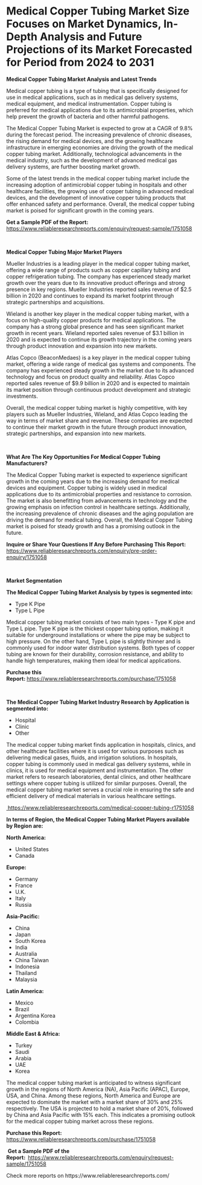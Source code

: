 <p><h1>Medical Copper Tubing Market Size Focuses on Market Dynamics, In-Depth Analysis and Future Projections of its Market Forecasted for Period from 2024 to 2031</h1></p><p><strong>Medical Copper Tubing Market Analysis and Latest Trends</strong></p>
<p><p>Medical copper tubing is a type of tubing that is specifically designed for use in medical applications, such as in medical gas delivery systems, medical equipment, and medical instrumentation. Copper tubing is preferred for medical applications due to its antimicrobial properties, which help prevent the growth of bacteria and other harmful pathogens.</p><p>The Medical Copper Tubing Market is expected to grow at a CAGR of 9.8% during the forecast period. The increasing prevalence of chronic diseases, the rising demand for medical devices, and the growing healthcare infrastructure in emerging economies are driving the growth of the medical copper tubing market. Additionally, technological advancements in the medical industry, such as the development of advanced medical gas delivery systems, are further boosting market growth.</p><p>Some of the latest trends in the medical copper tubing market include the increasing adoption of antimicrobial copper tubing in hospitals and other healthcare facilities, the growing use of copper tubing in advanced medical devices, and the development of innovative copper tubing products that offer enhanced safety and performance. Overall, the medical copper tubing market is poised for significant growth in the coming years.</p></p>
<p><strong>Get a Sample PDF of the Report:&nbsp;</strong> <a href="https://www.reliableresearchreports.com/enquiry/request-sample/1751058">https://www.reliableresearchreports.com/enquiry/request-sample/1751058</a></p>
<p>&nbsp;</p>
<p><strong>Medical Copper Tubing Major Market Players</strong></p>
<p><p>Mueller Industries is a leading player in the medical copper tubing market, offering a wide range of products such as copper capillary tubing and copper refrigeration tubing. The company has experienced steady market growth over the years due to its innovative product offerings and strong presence in key regions. Mueller Industries reported sales revenue of $2.5 billion in 2020 and continues to expand its market footprint through strategic partnerships and acquisitions.</p><p>Wieland is another key player in the medical copper tubing market, with a focus on high-quality copper products for medical applications. The company has a strong global presence and has seen significant market growth in recent years. Wieland reported sales revenue of $3.1 billion in 2020 and is expected to continue its growth trajectory in the coming years through product innovation and expansion into new markets.</p><p>Atlas Copco (BeaconMedaes) is a key player in the medical copper tubing market, offering a wide range of medical gas systems and components. The company has experienced steady growth in the market due to its advanced technology and focus on product quality and reliability. Atlas Copco reported sales revenue of $9.9 billion in 2020 and is expected to maintain its market position through continuous product development and strategic investments.</p><p>Overall, the medical copper tubing market is highly competitive, with key players such as Mueller Industries, Wieland, and Atlas Copco leading the way in terms of market share and revenue. These companies are expected to continue their market growth in the future through product innovation, strategic partnerships, and expansion into new markets.</p></p>
<p>&nbsp;</p>
<p><strong>What Are The Key Opportunities For Medical Copper Tubing Manufacturers?</strong></p>
<p><p>The Medical Copper Tubing market is expected to experience significant growth in the coming years due to the increasing demand for medical devices and equipment. Copper tubing is widely used in medical applications due to its antimicrobial properties and resistance to corrosion. The market is also benefitting from advancements in technology and the growing emphasis on infection control in healthcare settings. Additionally, the increasing prevalence of chronic diseases and the aging population are driving the demand for medical tubing. Overall, the Medical Copper Tubing market is poised for steady growth and has a promising outlook in the future.</p></p>
<p><strong>Inquire or Share Your Questions If Any Before Purchasing This Report:</strong> <a href="https://www.reliableresearchreports.com/enquiry/pre-order-enquiry/1751058">https://www.reliableresearchreports.com/enquiry/pre-order-enquiry/1751058</a></p>
<p>&nbsp;</p>
<p><strong>Market Segmentation</strong></p>
<p><strong>The Medical Copper Tubing Market Analysis by types is segmented into:</strong></p>
<p><ul><li>Type K Pipe</li><li>Type L Pipe</li></ul></p>
<p><p>Medical copper tubing market consists of two main types - Type K pipe and Type L pipe. Type K pipe is the thickest copper tubing option, making it suitable for underground installations or where the pipe may be subject to high pressure. On the other hand, Type L pipe is slightly thinner and is commonly used for indoor water distribution systems. Both types of copper tubing are known for their durability, corrosion resistance, and ability to handle high temperatures, making them ideal for medical applications.</p></p>
<p><strong>Purchase this Report:&nbsp;</strong><a href="https://www.reliableresearchreports.com/purchase/1751058">https://www.reliableresearchreports.com/purchase/1751058</a></p>
<p>&nbsp;</p>
<p><strong>The Medical Copper Tubing Market Industry Research by Application is segmented into:</strong></p>
<p><ul><li>Hospital</li><li>Clinic</li><li>Other</li></ul></p>
<p><p>The medical copper tubing market finds application in hospitals, clinics, and other healthcare facilities where it is used for various purposes such as delivering medical gases, fluids, and irrigation solutions. In hospitals, copper tubing is commonly used in medical gas delivery systems, while in clinics, it is used for medical equipment and instrumentation. The other market refers to research laboratories, dental clinics, and other healthcare settings where copper tubing is utilized for similar purposes. Overall, the medical copper tubing market serves a crucial role in ensuring the safe and efficient delivery of medical materials in various healthcare settings.</p></p>
<p><a href="https://www.reliableresearchreports.com/medical-copper-tubing-r1751058">&nbsp;https://www.reliableresearchreports.com/medical-copper-tubing-r1751058</a></p>
<p><strong>In terms of Region, the Medical Copper Tubing Market Players available by Region are:</strong></p>
<p>
    <p> <strong> North America: </strong>
        <ul>
            <li>United States</li>
            <li>Canada</li>
        </ul>
        </p> 
    <p> <strong> Europe: </strong>
        <ul>
            <li>Germany</li>
            <li>France</li>
            <li>U.K.</li>
            <li>Italy</li>
            <li>Russia</li>
        </ul>
        </p> 
    <p> <strong> Asia-Pacific: </strong>
        <ul>
            <li>China</li>
            <li>Japan</li>
            <li>South Korea</li>
            <li>India</li>
            <li>Australia</li>
            <li>China Taiwan</li>
            <li>Indonesia</li>
            <li>Thailand</li>
            <li>Malaysia</li>
        </ul>
        </p> 
    <p> <strong> Latin America: </strong>
        <ul>
            <li>Mexico</li>
            <li>Brazil</li>
            <li>Argentina Korea</li>
            <li>Colombia</li>
        </ul>
        </p> 
    <p> <strong> Middle East & Africa: </strong>
        <ul>
            <li>Turkey</li>
            <li>Saudi</li>
            <li>Arabia</li>
            <li>UAE</li>
            <li>Korea</li>
        </ul>
    </p>
    </p>
<p><p>The medical copper tubing market is anticipated to witness significant growth in the regions of North America (NA), Asia Pacific (APAC), Europe, USA, and China. Among these regions, North America and Europe are expected to dominate the market with a market share of 30% and 25% respectively. The USA is projected to hold a market share of 20%, followed by China and Asia Pacific with 15% each. This indicates a promising outlook for the medical copper tubing market across these regions.</p></p>
<p><strong>Purchase this Report: </strong><a href="https://www.reliableresearchreports.com/purchase/1751058">https://www.reliableresearchreports.com/purchase/1751058</a></p>
<p>&nbsp;<strong>Get a Sample PDF of the Report:&nbsp;&nbsp;</strong><a href="https://www.reliableresearchreports.com/enquiry/request-sample/1751058">https://www.reliableresearchreports.com/enquiry/request-sample/1751058</a></p>
<p><strong></strong></p>
<p>Check more reports on https://www.reliableresearchreports.com/</p>